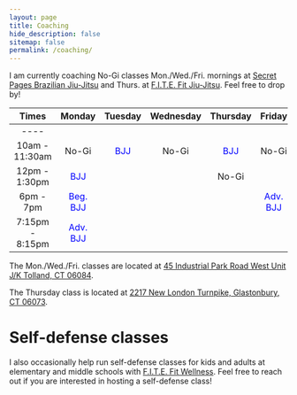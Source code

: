 ```yaml
---
layout: page
title: Coaching
hide_description: false
sitemap: false
permalink: /coaching/
---
```


I am currently coaching No-Gi classes Mon./Wed./Fri. mornings at [Secret Pages Brazilian Jiu-Jitsu](http://secretpagesbjj.com/) and Thurs. at [F.I.T.E. Fit Jiu-Jitsu](https://www.joinfitefit.com/schedule). Feel free to drop by!


| Times           | Monday        | Tuesday    |  Wednesday  | Thursday    |  Friday      |
| :----:          |    :----:     | :----:     |     :---:   |  :----:     |  :----:      |
| ----            |               |            |             |             |              |
| 10am - 11:30am  |  No-Gi        | <span style="color:blue">BJJ</span>  |    No-Gi    |  <span style="color:blue">BJJ</span>    |  No-Gi       |
| 12pm - 1:30pm   | <span style="color:blue">BJJ</span>  |            |             |  No-Gi      |              |
| 6pm - 7pm       | <span style="color:blue">Beg. BJJ</span>  |            |             |             | <span style="color:blue">Adv. BJJ</span> |
| 7:15pm - 8:15pm | <span style="color:blue">Adv. BJJ</span>  |            |             |             |              |



The Mon./Wed./Fri. classes are located at [45 Industrial Park Road West Unit J/K Tolland, CT 06084](https://www.google.com/maps/place/45+Industrial+Park+Rd+W+j+k,+Tolland,+CT+06084/@41.8616852,-72.4229091,17z/data=!3m1!4b1!4m5!3m4!1s0x89e6f426970fa11f:0xcb089c41736fdb9e!8m2!3d41.8616812!4d-72.4207151). 

The Thursday class is located at [2217 New London Turnpike, Glastonbury, CT 06073](https://www.google.com/maps/place/2217+New+London+Turnpike,+South+Glastonbury,+CT+06073/@41.6797233,-72.5493192,17z/data=!3m1!4b1!4m5!3m4!1s0x89e6502178a29017:0x73004f27be4aa179!8m2!3d41.6797193!4d-72.5471252).

<!--
![Pans](/assets/img/Pans.jpg)

{:.image-caption}
*(Left to right: Rodrigo Gabriel Silva Mariani, Jozef Chen, David Ian Monserrate, Rafael Leite Borges.)*
-->

# Self-defense classes
I also occasionally help run self-defense classes for kids and adults at elementary and middle schools with [F.I.T.E. Fit Wellness](https://www.joinfitefit.com/about). Feel free to reach out if you are interested in hosting a self-defense class!




